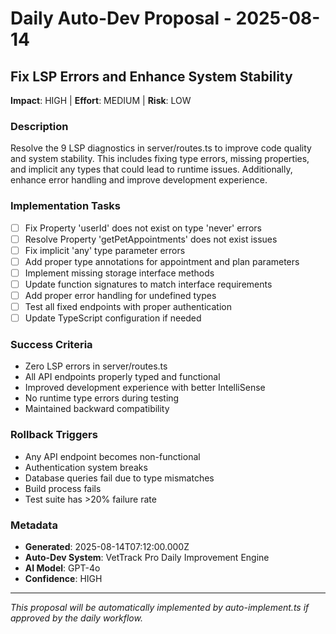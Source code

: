 # Daily Auto-Dev Proposal - 2025-08-14

## Fix LSP Errors and Enhance System Stability

**Impact**: HIGH | **Effort**: MEDIUM | **Risk**: LOW

### Description
Resolve the 9 LSP diagnostics in server/routes.ts to improve code quality and system stability. This includes fixing type errors, missing properties, and implicit any types that could lead to runtime issues. Additionally, enhance error handling and improve development experience.

### Implementation Tasks
- [ ] Fix Property 'userId' does not exist on type 'never' errors
- [ ] Resolve Property 'getPetAppointments' does not exist issues
- [ ] Fix implicit 'any' type parameter errors
- [ ] Add proper type annotations for appointment and plan parameters
- [ ] Implement missing storage interface methods
- [ ] Update function signatures to match interface requirements
- [ ] Add proper error handling for undefined types
- [ ] Test all fixed endpoints with proper authentication
- [ ] Update TypeScript configuration if needed

### Success Criteria
- Zero LSP errors in server/routes.ts
- All API endpoints properly typed and functional
- Improved development experience with better IntelliSense
- No runtime type errors during testing
- Maintained backward compatibility

### Rollback Triggers
- Any API endpoint becomes non-functional
- Authentication system breaks
- Database queries fail due to type mismatches
- Build process fails
- Test suite has >20% failure rate

### Metadata
- **Generated**: 2025-08-14T07:12:00.000Z
- **Auto-Dev System**: VetTrack Pro Daily Improvement Engine
- **AI Model**: GPT-4o
- **Confidence**: HIGH

---

*This proposal will be automatically implemented by auto-implement.ts if approved by the daily workflow.*